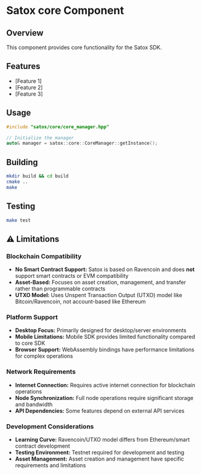 # Satox core Component

## Overview
This component provides core functionality for the Satox SDK.

## Features
- [Feature 1]
- [Feature 2]
- [Feature 3]

## Usage
```cpp
#include "satox/core/core_manager.hpp"

// Initialize the manager
auto& manager = satox::core::CoreManager::getInstance();
```

## Building
```bash
mkdir build && cd build
cmake ..
make
```

## Testing
```bash
make test
```

## ⚠️ Limitations

### **Blockchain Compatibility**

- **No Smart Contract Support:** Satox is based on Ravencoin and does **not** support smart contracts or EVM compatibility
- **Asset-Based:** Focuses on asset creation, management, and transfer rather than programmable contracts
- **UTXO Model:** Uses Unspent Transaction Output (UTXO) model like Bitcoin/Ravencoin, not account-based like Ethereum

### **Platform Support**

- **Desktop Focus:** Primarily designed for desktop/server environments
- **Mobile Limitations:** Mobile SDK provides limited functionality compared to core SDK
- **Browser Support:** WebAssembly bindings have performance limitations for complex operations

### **Network Requirements**

- **Internet Connection:** Requires active internet connection for blockchain operations
- **Node Synchronization:** Full node operations require significant storage and bandwidth
- **API Dependencies:** Some features depend on external API services

### **Development Considerations**

- **Learning Curve:** Ravencoin/UTXO model differs from Ethereum/smart contract development
- **Testing Environment:** Testnet required for development and testing
- **Asset Management:** Asset creation and management have specific requirements and limitations

